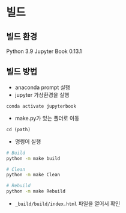 # 빌드

## 빌드 환경
Python 3.9
Jupyter Book 0.13.1

## 빌드 방법
* anaconda prompt 실행
* jupyter 가상환경을 실행
```
conda activate jupyterbook
```
* make.py가 있는 폴더로 이동
```
cd (path)
```
* 명령어 실행

```bash
# Build
python -m make build

# Clean
python -m make Clean

# Rebuild
python -m make Rebuild
```
* `_build/build/index.html` 파일을 열어서 확인